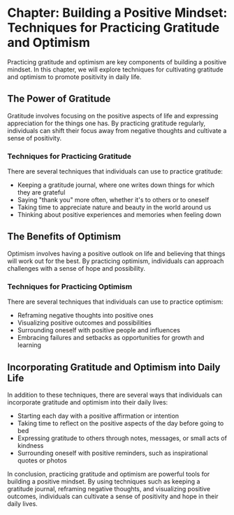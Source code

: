 Chapter: Building a Positive Mindset: Techniques for Practicing Gratitude and Optimism
======================================================================================

Practicing gratitude and optimism are key components of building a positive mindset. In this chapter, we will explore techniques for cultivating gratitude and optimism to promote positivity in daily life.

The Power of Gratitude
----------------------

Gratitude involves focusing on the positive aspects of life and expressing appreciation for the things one has. By practicing gratitude regularly, individuals can shift their focus away from negative thoughts and cultivate a sense of positivity.

### Techniques for Practicing Gratitude

There are several techniques that individuals can use to practice gratitude:

* Keeping a gratitude journal, where one writes down things for which they are grateful
* Saying "thank you" more often, whether it's to others or to oneself
* Taking time to appreciate nature and beauty in the world around us
* Thinking about positive experiences and memories when feeling down

The Benefits of Optimism
------------------------

Optimism involves having a positive outlook on life and believing that things will work out for the best. By practicing optimism, individuals can approach challenges with a sense of hope and possibility.

### Techniques for Practicing Optimism

There are several techniques that individuals can use to practice optimism:

* Reframing negative thoughts into positive ones
* Visualizing positive outcomes and possibilities
* Surrounding oneself with positive people and influences
* Embracing failures and setbacks as opportunities for growth and learning

Incorporating Gratitude and Optimism into Daily Life
----------------------------------------------------

In addition to these techniques, there are several ways that individuals can incorporate gratitude and optimism into their daily lives:

* Starting each day with a positive affirmation or intention
* Taking time to reflect on the positive aspects of the day before going to bed
* Expressing gratitude to others through notes, messages, or small acts of kindness
* Surrounding oneself with positive reminders, such as inspirational quotes or photos

In conclusion, practicing gratitude and optimism are powerful tools for building a positive mindset. By using techniques such as keeping a gratitude journal, reframing negative thoughts, and visualizing positive outcomes, individuals can cultivate a sense of positivity and hope in their daily lives.
